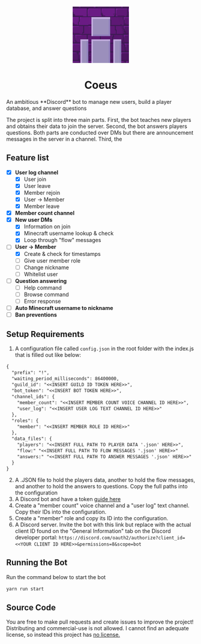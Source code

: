 <p align="center">
  <img src="assets/Coeus.png" width="150" title="Logo">
</p>
<h1 align="center">Coeus</h1>
An ambitious **Discord** bot to manage new users, build a player database, and answer questions

The project is split into three main parts. First, the bot teaches new players and obtains their data to join the server. Second, the bot answers players questions. Both parts are conducted over DMs but there are announcement messages in the server in a channel. Third, the

## Feature list
- [x] **User log channel**
  - [x] User join
  - [x] User leave
  - [x] Member rejoin
  - [x] User -> Member
  - [x] Member leave
- [x] **Member count channel**
- [x] **New user DMs**
  - [x] Information on join
  - [x] Minecraft username lookup & check
  - [x] Loop through "flow" messages
- [ ] **User -> Member**
  - [x] Create & check for timestamps
  - [ ] Give user member role
  - [ ] Change nickname
  - [ ] Whitelist user
- [ ] **Question answering**
  - [ ] Help command
  - [ ] Browse command
  - [ ] Error response
- [ ] **Auto Minecraft username to nickname**
- [ ] **Ban preventions**

## Setup Requirements
1. A configuration file called `config.json` in the root folder with the index.js that is filled out like below:
```
{
  "prefix": "!",
  "waiting_period_milliseconds": 86400000,
  "guild_id": "<<INSERT GUILD ID TOKEN HERE>>",
  "bot_token": "<<INSERT BOT TOKEN HERE>>",
  "channel_ids": {
    "member_count": "<<INSERT MEMBER COUNT VOICE CHANNEL ID HERE>>",
    "user_log": "<<INSERT USER LOG TEXT CHANNEL ID HERE>>"
  },
  "roles": {
    "member": "<<INSERT MEMBER ROLE ID HERE>>"
  },
  "data_files": {
    "players": "<<INSERT FULL PATH TO PLAYER DATA '.json' HERE>>",
    "flow:" "<<INSERT FULL PATH TO FLOW MESSAGES '.json' HERE>>"
    "answers:" "<<INSERT FULL PATH TO ANSWER MESSAGES '.json' HERE>>"
  }
}
```
2. A .JSON file to hold the players data, another to hold the flow messages, and another to hold the answers to questions. Copy the full paths into the configuration
3. A Discord bot and have a token [guide here](https://gist.github.com/venashial/a47b975f53b3c1113615959be6392a2d)
4. Create a "member count" voice channel and a "user log" text channel. Copy their IDs into the configuration.
5. Create a "member" role and copy its ID into the configuration.
6. A Discord server. Invite the bot with this link but replace with the actual client ID found on the "General Information" tab on the Discord developer portal: `https://discord.com/oauth2/authorize?client_id=<<YOUR CLIENT ID HERE>>&permissions=8&scope=bot`

## Running the Bot
Run the command below to start the bot
```zsh
yarn run start
```

## Source Code
You are free to make pull requests and create issues to improve the project! Distributing and commercial-use is not allowed. I cannot find an adequate license, so instead this project has [no license.](https://choosealicense.com/no-permission/)
